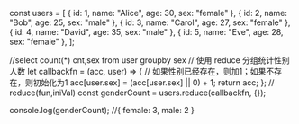 


const users = [
{ id: 1, name: "Alice", age: 30, sex: "female" },
{ id: 2, name: "Bob", age: 25, sex: "male" },
{ id: 3, name: "Carol", age: 27, sex: "female" },
{ id: 4, name: "David", age: 35, sex: "male" },
{ id: 5, name: "Eve", age: 28, sex: "female" },
];

//select count(*) cnt,sex  from user groupby sex
// 使用 reduce 分组统计性别人数
let callbackfn = (acc, user) => {
// 如果性别已经存在，则加1；如果不存在，则初始化为1
acc[user.sex] = (acc[user.sex] || 0) + 1;
return acc;
};
// reduce(fun,iniVal)
const genderCount = users.reduce(callbackfn, {});

console.log(genderCount);
//{ female: 3, male: 2 }